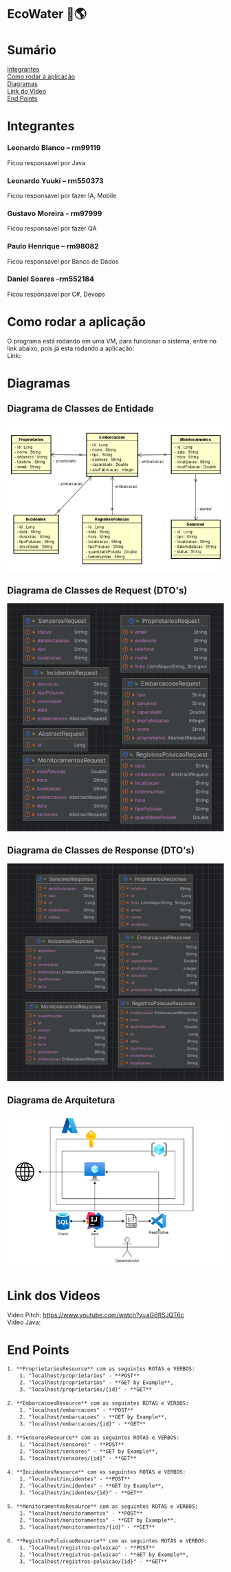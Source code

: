 # EcoWater 🚢🌎

# Sumário
[Integrantes](#integrantes)  
[Como rodar a aplicação](#como-rodar-a-aplicação)  
[Diagramas](#diagramas)  
[Link do Video](#link-do-video)    
[End Points](#end-points)   

# Integrantes

### Leonardo Blanco – rm99119
Ficou responsavel por Java

### Leonardo Yuuki – rm550373
Ficou responsavel por fazer IA, Mobile

### Gustavo Moreira - rm97999
Ficou responsavel por fazer QA

### Paulo Henrique – rm98082
Ficou responsavel por Banco de Dados

### Daniel Soares -rm552184
Ficou responsavel por C#, Devops

# Como rodar a aplicação
O programa está rodando em uma VM, para funcionar o sistema, entre no link abaixo, pois já esta rodando a aplicação:   
Link: 

# Diagramas

## Diagrama de Classes de Entidade
![entity.png](documentacao%2Fdiagramas-classes%2Fentity.png)

## Diagrama de Classes de Request (DTO's)
![request.png](documentacao%2Fdiagramas-classes%2Frequest.png)

## Diagrama de Classes de Response (DTO's)
![response.png](documentacao%2Fdiagramas-classes%2Fresponse.png)

## Diagrama de Arquitetura
![arquitetura.png](documentacao%2Fdiagramas-classes%2Farquitetura.png)

# Link dos Videos
Video Pitch: https://www.youtube.com/watch?v=aG6flSJQT6c   
Video Java: 

# End Points

    1. **ProprietariosResource** com as seguintes ROTAS e VERBOS:
        1. "localhost/proprietarios" - **POST**
        2. "localhost/proprietarios" - **GET by Example**,
        3. "localhost/proprietarios/{id}" - **GET**
    
    2. **EmbarcacoesResource** com as seguintes ROTAS e VERBOS:
        1. "localhost/embarcacoes" - **POST**
        2. "localhost/embarcacoes" - **GET by Example**,
        3. "localhost/embarcacoes/{id}" - **GET**
        
    3. **SensoresResource** com as seguintes ROTAS e VERBOS:
        1. "localhost/sensores" - **POST**
        2. "localhost/sensores" - **GET by Example**,
        3. "localhost/sensores/{id}" - **GET**

    4. **IncidentesResource** com as seguintes ROTAS e VERBOS:
        1. "localhost/incidentes" - **POST**
        2. "localhost/incidentes" - **GET by Example**,
        3. "localhost/incidentes/{id}" - **GET**

    5. **MonitoramentosResource** com as seguintes ROTAS e VERBOS:
        1. "localhost/monitoramentos" - **POST**
        2. "localhost/monitoramentos" - **GET by Example**,
        3. "localhost/monitoramentos/{id}" - **GET**

    6. **RegistrosPoluicaoResource** com as seguintes ROTAS e VERBOS:
        1. "localhost/registros-poluicao" - **POST**
        2. "localhost/registros-poluicao" - **GET by Example**,
        3. "localhost/registros-poluicao/{id}" - **GET**
        

